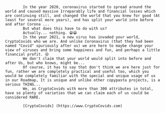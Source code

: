             In the year 2020, coronavirus started to spread around the world and caused massive Irreparably life and financial losses which are continuing still, and changed the world that you knew for good (At least for several more years), and has split your world into before and after Corona ...
            But what does this have to do with us?
            Actually... nothing. 😁😁
            In the year 2021, a new virus has invaded your world, CryptoCovids who we are. And unlike Coronavirus (that they had been named "Covid" spuriously after us) we are here to maybe change your view of viruses and bring some happiness and fun, and perhaps a little financial profit. 😜
            We don't claim that your world would split into before and after Us, but who knows, might be...
            Of course, it has to say that don't think we are here just for fun, rather we are completely practical and useful too, which you would be completely familiar with the special and unique usage of us in our Roadmap, It is unique and unlike other copypasta projects, is a serious THING...
            We, as CryptoCovids with more than 300 attributes in total, have so plenty of varieties that we can claim each of us could be considered RARE.

            [CryptoCovids] (https://www.CryptoCovids.com)